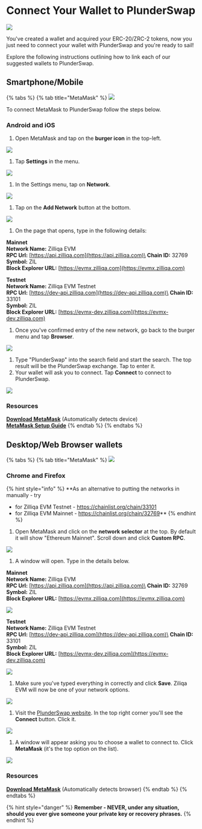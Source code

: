 # Connect Your Wallet to PlunderSwap

![](../../.gitbook/assets/PS_HT_Connect_Wallet.png)

You've created a wallet and acquired your ERC-20/ZRC-2 tokens, now you just need to connect your wallet with PlunderSwap and you're ready to sail!

Explore the following instructions outlining how to link each of our suggested wallets to PlunderSwap.

## Smartphone/Mobile

{% tabs %}
{% tab title="MetaMask" %}
![](<../../.gitbook/assets/image (33) (3) (4) (5) (1) (1) (1) (1) (1) (1) (1).png>)

To connect MetaMask to PlunderSwap follow the steps below.

### Android and iOS

1. Open MetaMask and tap on the **burger icon** in the top-left.

![](<../../.gitbook/assets/image (72) (1).png>)

1. Tap **Settings** in the menu.

![](<../../.gitbook/assets/image (73).png>)

1. In the Settings menu, tap on **Network**.

![](<../../.gitbook/assets/image (74).png>)

1. Tap on the **Add Network** button at the bottom.

![](<../../.gitbook/assets/image (75).png>)

1. On the page that opens, type in the following details:

**Mainnet**\
**Network Name:** Zilliqa EVM\
**RPC Url:** [https://api.zilliqa.com](https://api.zilliqa.com)\
**Chain ID:** 32769\
**Symbol:** ZIL\
**Block Explorer URL:** [https://evmx.zilliqa.com](https://evmx.zilliqa.com)

**Testnet**\
**Network Name:** Zilliqa EVM Testnet\
**RPC Url:** [https://dev-api.zilliqa.com](https://dev-api.zilliqa.com)\
**Chain ID:** 33101\
**Symbol:** ZIL\
**Block Explorer URL:** [https://evmx-dev.zilliqa.com](https://evmx-dev.zilliqa.com)

1. Once you've confirmed entry of the new network, go back to the burger menu and tap **Browser**.

![](<../../.gitbook/assets/image (76).png>)

1. Type "PlunderSwap" into the search field and start the search. The top result will be the PlunderSwap exchange. Tap to enter it.
2. Your wallet will ask you to connect. Tap **Connect** to connect to PlunderSwap.

![](<../../.gitbook/assets/image1.png>)

### Resources

[**Download MetaMask**](https://metamask.io/download.html) (Automatically detects device)\
[**MetaMask Setup Guide**](https://docs.plunderswap.com/get-started/connection-guide)
{% endtab %}
{% endtabs %}

## **Desktop/Web Browser wallets**

{% tabs %}
{% tab title="MetaMask" %}
![](<../../.gitbook/assets/image (33) (3) (4) (5) (1) (1) (1) (1) (1) (1) (1) (4).png>)

### Chrome and Firefox

{% hint style="info" %}
**As an alternative to putting the networks in manually - try 
- for Zilliqa EVM Testnet - https://chainlist.org/chain/33101
- for Zilliqa EVM Mainnet - https://chainlist.org/chain/32769**
{% endhint %}

1. Open MetaMask and click on the **network selector** at the top. By default it will show "Ethereum Mainnet". Scroll down and click **Custom RPC**.

![](<../../.gitbook/assets/image (84).png>)

1. A window will open. Type in the details below.

**Mainnet**\
**Network Name:** Zilliqa EVM\
**RPC Url:** [https://api.zilliqa.com](https://api.zilliqa.com)\
**Chain ID:** 32769\
**Symbol:** ZIL\
**Block Explorer URL:** [https://evmx.zilliqa.com](https://evmx.zilliqa.com)

![](<../../.gitbook/assets/image2.png>)

**Testnet**\
**Network Name:** Zilliqa EVM Testnet\
**RPC Url:** [https://dev-api.zilliqa.com](https://dev-api.zilliqa.com)\
**Chain ID:** 33101\
**Symbol:** ZIL\
**Block Explorer URL:** [https://evmx-dev.zilliqa.com](https://evmx-dev.zilliqa.com)

![](<../../.gitbook/assets/image3.png>)

1. Make sure you've typed everything in correctly and click **Save**. Ziliqa EVM will now be one of your network options.

![](<../../.gitbook/assets/image (86).png>)

1. Visit the [PlunderSwap website](https://plunderswap.com). In the top right corner you'll see the **Connect** button. Click it.

![](<../../.gitbook/assets/image4.png>)

1. A window will appear asking you to choose a wallet to connect to. Click **MetaMask** (it's the top option on the list).

![](<../../.gitbook/assets/image5.png>)

### Resources

[**Download MetaMask**](https://metamask.io/download.html) (Automatically detects browser)
{% endtab %}
{% endtabs %}

{% hint style="danger" %}
**Remember - NEVER, under any situation, should you ever give someone your private key or recovery phrases.**
{% endhint %}
